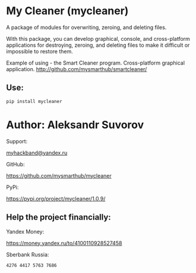 My Cleaner (mycleaner)
===
A package of modules for overwriting, zeroing, and deleting files.

With this package, you can develop graphical, 
console, and cross-platform applications for destroying, 
zeroing, and deleting files to make 
it difficult or impossible to restore them.

Example of using - the Smart Cleaner program.
Cross-platform graphical application.
http://github.com/mysmarthub/smartcleaner/

Use:
---
`pip install mycleaner`

Author: Aleksandr Suvorov
===

Support: 

myhackband@yandex.ru

GitHub: 

https://github.com/mysmarthub/mycleaner

PyPi:

https://pypi.org/project/mycleaner/1.0.9/

Help the project financially:
---
Yandex Money: 

https://money.yandex.ru/to/4100110928527458

Sberbank Russia: 

`4276 4417 5763 7686`
